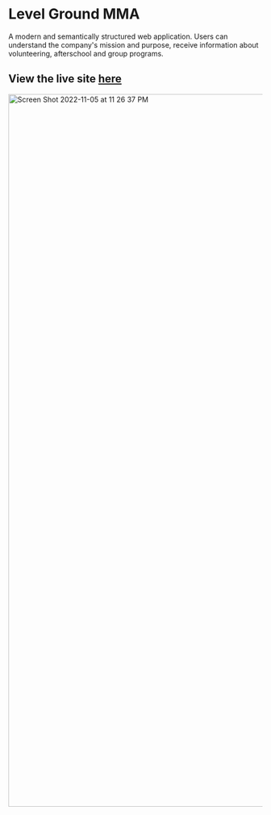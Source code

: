 # Level Ground MMA


A modern and semantically structured web application. Users can understand the company's mission and purpose, receive information about volunteering, afterschool and group programs.



## View the live site [here](https://levelground-mmastudio.netlify.app/)
<img width="1413" alt="Screen Shot 2022-11-05 at 11 26 37 PM" src="https://user-images.githubusercontent.com/100317017/200152573-d2cfd59a-d02b-4385-a4e0-b5bd893db2fb.png">
 


